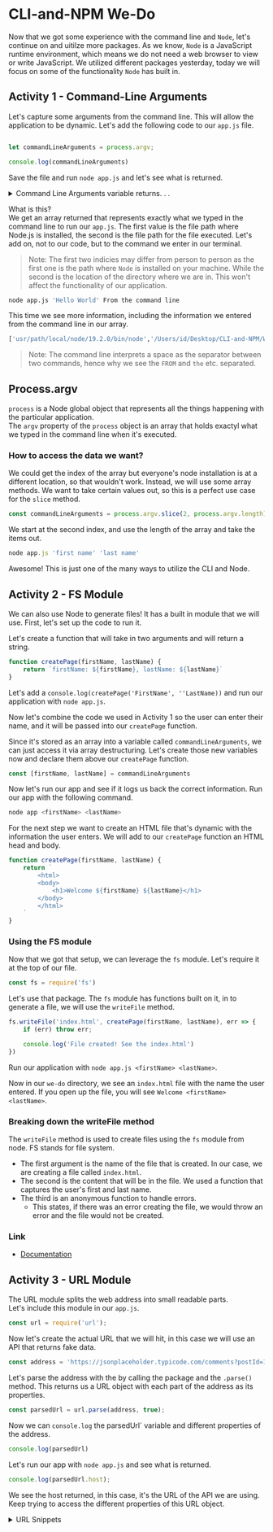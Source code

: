 # CLI-and-NPM We-Do

Now that we got some experience with the command line and `Node`, let's continue on and uitilze more packages. As we know, `Node` is a JavaScript runtime environment, which means we do not need a web browser to view or write JavaScript. We utilized different packages yesterday, today we will focus on some of the functionality `Node` has built in.

## Activity 1 - Command-Line Arguments
Let's capture some arguments from the command line. This will allow the application to be dynamic. Let's add the following code to our `app.js` file.
```js

let commandLineArguments = process.argv;

console.log(commandLineArguments)
```
Save the file and run `node app.js` and let's see what is returned.

<details>
<summary>Command Line Arguments variable returns. . .</summary>

```bash
['usr/path/local/node/19.2.0/bin/node','/Users/id/Desktop/CLI-and-NPM/We-Do/app.js']
```
</details>

What is this?  
We get an array returned that represents exactly what we typed in the command line to run our `app.js`. The first value is the file path where Node.js is installed, the second is the file path for the file executed. Let's add on, not to our code, but to the command we enter in our terminal.

> Note: The first two indicies may differ from person to person as the first one is the path where `Node` is installed on your machine. While the second is the location of the directory where we are in. This won't affect the functionality of our application.

```bash
node app.js 'Hello World' From the command line
```

This time we see more information, including the information we entered from the command line in our array.  

```bash
['usr/path/local/node/19.2.0/bin/node','/Users/id/Desktop/CLI-and-NPM/We-Do/app.js', 'Hello World', 'FROM', 'the', 'command', 'line']
```
> Note: The command line interprets a space as the separator between two commands, hence why we see the `FROM` and `the` etc. separated.

## Process.argv
`process` is a Node global object that represents all the things happening with the particular application.  
The `argv` property of the `process` object is an array that holds exactyl what we typed in the command line when it's executed.  

### How to access the data we want?
We could get the index of the array but everyone's node installation is at a different location, so that wouldn't work. Instead, we will use some array methods. We want to take certain values out, so this is a perfect use case for the `slice` method.

```js
const commandLineArguments = process.argv.slice(2, process.argv.length)
```

We start at the second index, and use the length of the array and take the items out.  

```js
node app.js 'first name' 'last name'
```

Awesome! This is just one of the many ways to utilize the CLI and Node.

## Activity 2 - FS Module
We can also use Node to generate files! It has a built in module that we will use. First, let's set up the code to run it.  

Let's create a  function that will take in two arguments and will return a string.
```js
function createPage(firstName, lastName) {
    return `firstName: ${firstName}, lastName: ${lastName}`
}
```
Let's add a `console.log(createPage('FirstName', ''LastName))` and run our application with `node app.js`. 

Now let's combine the code we used in Activity 1 so the user can enter their name, and it will be passed into our `createPage` function.

Since it's stored as an array into a variable called `commandLineArguments`, we can just access it via array destructuring. Let's create those new variables now and declare them above our `createPage` function.

```js
const [firstName, lastName] = commandLineArguments
```

Now let's run our app and see if it logs us back the correct information. Run our app with the following command.

```bash
node app <firstName> <lastName>
```

For the next step we want to create an HTML file that's dynamic with the information the user enters. We will add to our `createPage` function an HTML head and body.

```js
function createPage(firstName, lastName) {
    return `
        <html>
        <body>
            <h1>Welcome ${firstName} ${lastName}</h1>
        </body>
        </html>
    `
}
```
### Using the FS module
Now that we got that setup, we can leverage the `fs` module. Let's require it at the top of our file.
```js
const fs = require('fs')
```
Let's use that package. The `fs` module has functions built on it, in to generate a file, we will use the `writeFile` method.

```js
fs.writeFile('index.html', createPage(firstName, lastName), err => {
    if (err) throw err;

    console.log('File created! See the index.html')
})
``` 
Run our application with `node app.js <firstName> <lastName>`.  

Now in our `we-do` directory, we see an `index.html` file with the name the user entered. If you open up the file, you will see `Welcome <firstName> <lastName>`.

### Breaking down the writeFile method
The `writeFile` method is used to create files using the `fs` module from node. FS stands for file system.

- The first argument is the name of the file that is created. In our case, we are creating a file called `index.html`.
- The second is the content that will be in the file. We used a function that captures the user's first and last name.
- The third is an anonymous function to handle errors.
    - This states, if there was an error creating the file, we would throw an error and the file would not be created.

### Link
- [Documentation](https://nodejs.org/api/fs.html#fswritefilefile-data-options-callback)

## Activity 3 - URL Module
The URL module splits the web address into small readable parts.  
Let's include this module in our `app.js`.
```js
const url = require('url');
```
Now let's create the actual URL that we will hit, in this case we will use an API that returns fake data.

```js
const address = 'https://jsonplaceholder.typicode.com/comments?postId=1&email=Jayne_Kuhic@sydney.com';
```
Let's parse the address with the by calling the package and the `.parse()` method. This returns us a URL object with each part of the address as its properties.  

```js
const parsedUrl = url.parse(address, true);
```
Now we can `console.log` the parsedUrl` variable and different properties of the address.

```js
console.log(parsedUrl)
```
Let's run our app with `node app.js` and see what is returned.

```js
console.log(parsedUrl.host);
```
We see the host returned, in this case, it's the URL of the API we are using. Keep trying to access the different properties of this URL object.

<details>

<summary>URL Snippets</summary>

```js
console.log(parsedUrl.host); //returns 'jsonplaceholder.typicode.com'
console.log(parsedUrl.pathname); //returns '/comments'
console.log(parsedUrl.search); //returns 'postId=1&email=Jayne_Kuhic@sydney.com'
const parsedUrldata = parsedUrl.query; // returns an object: { postId:'1', email:'Jayne_Kuhic@sydney.com' }
console.log(parsedUrldata.postId); //returns '1'
console.log(parsedUrldata.email); //returns 'Jayne_Kuhic@sydney.com'
```

</details>


